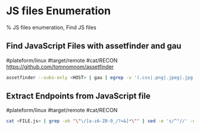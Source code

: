 # JS files Enumeration

% JS files enumeration, Find JS files

## Find JavaScript Files with assetfinder and gau
#plateform/linux #target/remote #cat/RECON
https://github.com/tomnomnom/assetfinder

```bash
assetfinder --subs-only <HOST> | gau | egrep -v '(.css|.png|.jpeg|.jpg|.svg|.gif|.wolf)' | while read url; do vars=$(curl -s $url | grep -Eo "var [a-zA-Zo-9_]+" | sed -e 's, 'var','"$url"?',g' -e 's/ //g' | grep -v '.js' | sed 's/.*/&=xss/g'):echo -e "\e[1;33m$url\n" "\e[1;32m$vars"; done
```

## Extract Endpoints from JavaScript file
#plateform/linux #target/remote #cat/RECON

```bash
cat <FILE.js> | grep -oh "\"\/[a-zA-Z0-9_/?=&]*\"" | sed -e 's/^"//' -e 's/"$//' | sort -u
```
